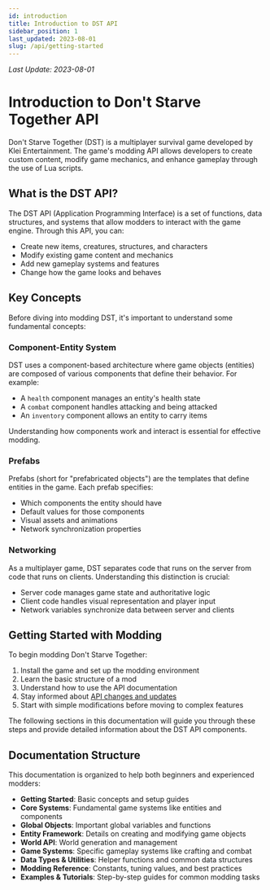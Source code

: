```yaml
---
id: introduction
title: Introduction to DST API
sidebar_position: 1
last_updated: 2023-08-01
slug: /api/getting-started
---
```

*Last Update: 2023-08-01*
# Introduction to Don't Starve Together API

Don't Starve Together (DST) is a multiplayer survival game developed by Klei Entertainment. The game's modding API allows developers to create custom content, modify game mechanics, and enhance gameplay through the use of Lua scripts.

## What is the DST API?

The DST API (Application Programming Interface) is a set of functions, data structures, and systems that allow modders to interact with the game engine. Through this API, you can:

- Create new items, creatures, structures, and characters
- Modify existing game content and mechanics
- Add new gameplay systems and features
- Change how the game looks and behaves

## Key Concepts

Before diving into modding DST, it's important to understand some fundamental concepts:

### Component-Entity System

DST uses a component-based architecture where game objects (entities) are composed of various components that define their behavior. For example:

- A `health` component manages an entity's health state
- A `combat` component handles attacking and being attacked
- An `inventory` component allows an entity to carry items

Understanding how components work and interact is essential for effective modding.

### Prefabs

Prefabs (short for "prefabricated objects") are the templates that define entities in the game. Each prefab specifies:

- Which components the entity should have
- Default values for those components
- Visual assets and animations
- Network synchronization properties

### Networking

As a multiplayer game, DST separates code that runs on the server from code that runs on clients. Understanding this distinction is crucial:

- Server code manages game state and authoritative logic
- Client code handles visual representation and player input
- Network variables synchronize data between server and clients

## Getting Started with Modding

To begin modding Don't Starve Together:

1. Install the game and set up the modding environment
2. Learn the basic structure of a mod
3. Understand how to use the API documentation
4. Stay informed about [API changes and updates](api-changelog.md)
5. Start with simple modifications before moving to complex features

The following sections in this documentation will guide you through these steps and provide detailed information about the DST API components.

## Documentation Structure

This documentation is organized to help both beginners and experienced modders:

- **Getting Started**: Basic concepts and setup guides
- **Core Systems**: Fundamental game systems like entities and components
- **Global Objects**: Important global variables and functions
- **Entity Framework**: Details on creating and modifying game objects
- **World API**: World generation and management
- **Game Systems**: Specific gameplay systems like crafting and combat
- **Data Types & Utilities**: Helper functions and common data structures
- **Modding Reference**: Constants, tuning values, and best practices
- **Examples & Tutorials**: Step-by-step guides for common modding tasks 
